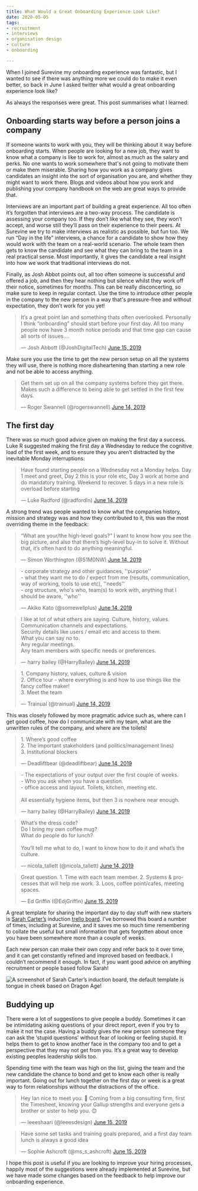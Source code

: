 ```yaml
---
title: What Would a Great Onboarding Experience Look Like?
date: 2020-05-05
tags:
- recruitment
- interviews
- organisation design
- culture
- onboarding

---
```

When I joined Surevine my onboarding experience was fantastic, but I wanted to see if there was anything more we could do to make it even better, so back in June I asked twitter what would a great onboarding experience look like?

As always the responses were great. This post summarises what I learned:

## Onboarding starts way before a person joins a company

If someone wants to work with you, they will be thinking about it way before onboarding starts. When people are looking for a new job, they want to know what a company is like to work for, almost as much as the salary and perks. No one wants to work somewhere that's not going to motivate them or make them miserable. Sharing how you work as a company gives candidates an insight into the sort of organisation you are, and whether they might want to work there. Blogs and videos about how you work and publishing your company handbook on the web are great ways to provide that.

Interviews are an important part of building a great experience. All too often it’s forgotten that interviews are a two-way process. The candidate is assessing your company too. If they don’t like what they see, they won’t accept, and worse still they’ll pass on their experience to their peers. At Surevine we try to make interviews as realistic as possible, but fun too. We run “Day in the life” interviews, a chance for a candidate to show how they would work with the team on a real-world scenario. The whole team then gets to know the candidate and see what they can bring to the team in a real practical sense. Most importantly, it gives the candidate a real insight into how we work that traditional interviews do not.

Finally, as Josh Abbot points out, all too often someone is successful and offered a job, and then they hear nothing but silence whilst they work off their notice, sometimes for months. This can be really disconcerting, so make sure to keep in regular contact. Use the time to introduce other people in the company to the new person in a way that's pressure-free and without expectation, they don’t work for you yet!

<blockquote class="twitter-tweet"><p lang="en" dir="ltr">It’s a great point Ian and something thats often overlooked. Personally I think “onboarding” should start before your first day. All too many people now have 3 month notice periods and that time gap can cause all sorts of issues....</p>&mdash; Josh Abbott (@JoshDigitalTech) <a href="https://twitter.com/JoshDigitalTech/status/1139777258925805569?ref_src=twsrc%5Etfw">June 15, 2019</a></blockquote> <script async src="https://platform.twitter.com/widgets.js" charset="utf-8"></script>

Make sure you use the time to get the new person setup on all the systems they will use, there is nothing more disheartening than starting a new role and not be able to access anything.

<blockquote class="twitter-tweet"><p lang="en" dir="ltr">Get them set up on all the company systems before they get there. Makes such a difference to being able to get settled in the first few days.</p>&mdash; Roger Swannell (@rogerswannell) <a href="https://twitter.com/rogerswannell/status/1139599891699818497?ref_src=twsrc%5Etfw">June 14, 2019</a></blockquote> <script async src="https://platform.twitter.com/widgets.js" charset="utf-8"></script>

## The first day

There was so much good advice given on making the first day a success. Luke R suggested making the first day a Wednesday to reduce the cognitive load of the first week, and to ensure they you aren’t distracted by the inevitable Monday interruptions:

<blockquote class="twitter-tweet"><p lang="en" dir="ltr">Have found starting people on a Wednesday not a Monday helps. Day 1 meet and greet, Day 2 this is your role etc, Day 3 work at home and do mandatory training. Weekend to recover. 5 days in a new role is overload before starting</p>&mdash; Luke Radford (@radfordln) <a href="https://twitter.com/radfordln/status/1139578762834665472?ref_src=twsrc%5Etfw">June 14, 2019</a></blockquote> <script async src="https://platform.twitter.com/widgets.js" charset="utf-8"></script>

A strong trend was people wanted to know what the companies history, mission and strategy was and how they contributed to it, this was the most overriding theme in the feedback:

<blockquote class="twitter-tweet"><p lang="en" dir="ltr">“What are your/the high-level goals?” I want to know how you see the big picture, and also that there’s high-level buy-in to solve it. Without that, it’s often hard to do anything meaningful.</p>&mdash; Simon Worthington (@51M0NW) <a href="https://twitter.com/51M0NW/status/1139598199243628544?ref_src=twsrc%5Etfw">June 14, 2019</a></blockquote> <script async src="https://platform.twitter.com/widgets.js" charset="utf-8"></script>

<blockquote class="twitter-tweet"><p lang="en" dir="ltr">- corporate strategy and other guidances, &#39;&#39;purpose&#39;&#39;<br>- what they want me to do / expect from me (results, communication, way of working, tools to use etc), &#39;&#39;needs&#39;&#39;<br>- org structure, who&#39;s who, team(s) to work with, anything that I should be aware, &#39;&#39;who&#39;&#39;</p>&mdash; Akiko Kato (@somewellplus) <a href="https://twitter.com/somewellplus/status/1139654309887598594?ref_src=twsrc%5Etfw">June 14, 2019</a></blockquote> <script async src="https://platform.twitter.com/widgets.js" charset="utf-8"></script>

<blockquote class="twitter-tweet"><p lang="en" dir="ltr">I like at lot of what others are saying. Culture, history, values.<br>Communication channels and expectations.<br>Security details like users / email etc and access to them.<br>What you can say no to.<br>Any regular meetings.<br>Any team members with specific needs or preferences.</p>&mdash; harry bailey (@HarryBailey) <a href="https://twitter.com/HarryBailey/status/1139589337417494530?ref_src=twsrc%5Etfw">June 14, 2019</a></blockquote> <script async src="https://platform.twitter.com/widgets.js" charset="utf-8"></script>

<blockquote class="twitter-tweet"><p lang="en" dir="ltr">1. Company history, values, culture &amp; vision<br>2. Office tour - where everything is and how to use things like the fancy coffee maker!<br>3. Meet the team</p>&mdash; Trainual (@trainual) <a href="https://twitter.com/trainual/status/1139576906662027265?ref_src=twsrc%5Etfw">June 14, 2019</a></blockquote> <script async src="https://platform.twitter.com/widgets.js" charset="utf-8"></script>

This was closely followed by more pragmatic advice such as, where can I get good coffee, how do I communicate with my team, what are the unwritten rules of the company, and where are the toilets!

<blockquote class="twitter-tweet"><p lang="en" dir="ltr">1. Where’s good coffee<br>2. The important stakeholders (and politics/management lines)<br>3. Institutional blockers</p>&mdash; Deadliftbear (@deadliftbear) <a href="https://twitter.com/deadliftbear/status/1139577282568294400?ref_src=twsrc%5Etfw">June 14, 2019</a></blockquote> <script async src="https://platform.twitter.com/widgets.js" charset="utf-8"></script>

<blockquote class="twitter-tweet"><p lang="en" dir="ltr">- The expectations of your output over the first couple of weeks.<br>- Who you ask when you have a question.<br>- office access and layout. Toilets, kitchen, meeting etc.<br><br>All essentially hygiene items, but then 3 is nowhere near enough.</p>&mdash; harry bailey (@HarryBailey) <a href="https://twitter.com/HarryBailey/status/1139585708736360448?ref_src=twsrc%5Etfw">June 14, 2019</a></blockquote> <script async src="https://platform.twitter.com/widgets.js" charset="utf-8"></script>

<blockquote class="twitter-tweet"><p lang="en" dir="ltr">What’s the dress code?<br>Do I bring my own coffee mug? <br>What do people do for lunch?<br><br>You’ll tell me what to do, I want to know how to do it and what’s the culture.</p>&mdash; nicola_tallett (@nicola_tallett) <a href="https://twitter.com/nicola_tallett/status/1139615220559765505?ref_src=twsrc%5Etfw">June 14, 2019</a></blockquote> <script async src="https://platform.twitter.com/widgets.js" charset="utf-8"></script>

<blockquote class="twitter-tweet"><p lang="en" dir="ltr">Great question. 1. Time with each team member. 2. Systems &amp; processes that will help me work. 3. Loos, coffee point/cafes, meeting spaces.</p>&mdash; Ed Griffin (@EdjGriffin) <a href="https://twitter.com/EdjGriffin/status/1139803268148633601?ref_src=twsrc%5Etfw">June 15, 2019</a></blockquote> <script async src="https://platform.twitter.com/widgets.js" charset="utf-8"></script>

A great template for sharing the important day to day stuff with new starters is [Sarah Carter’s](https://medium.com/@hiresarahcarter) induction [trello board](https://trello.com/b/8AEffW1t/dragon-age-induction-board). I’ve borrowed this board a number of times, including at Surevine, and it saves me so much time remembering to collate the useful but small information that gets forgotten about once you have been somewhere more than a couple of weeks.

Each new person can make their own copy and refer back to it over time, and it can get constantly refined and improved based on feedback. I couldn’t recommend it enough. In fact, if you want good advice on anything recruitment or people based follow Sarah!

![](/images/induction_board.jpg "A screenshot of Sarah Carter’s induction board, the default template is tongue in cheek based on Dragon Age!")

## Buddying up

There were a lot of suggestions to give people a buddy. Sometimes it can be intimidating asking questions of your direct report, even if you try to make it not the case. Having a buddy gives the new person someone they can ask the ‘stupid questions’ without fear of looking or feeling stupid. It helps them to get to know another face in the company too and to get a perspective that they may not get from you. It’s a great way to develop existing peoples leadership skills too.

Spending time with the team was high on the list, giving the team and the new candidate the chance to bond and get to know each other is really important. Going out for lunch together on the first day or week is a great way to form relationships without the distractions of the office.

<blockquote class="twitter-tweet"><p lang="en" dir="ltr">Hey Ian nice to meet you. 👋 Coming from a big consulting firm, first the Timesheet, knowing your Gallup strengths and everyone gets a brother or sister to help you. 😊</p>&mdash; leeeshaari (@leeesdesign) <a href="https://twitter.com/leeesdesign/status/1139777536827826177?ref_src=twsrc%5Etfw">June 15, 2019</a></blockquote> <script async src="https://platform.twitter.com/widgets.js" charset="utf-8"></script>

<blockquote class="twitter-tweet"><p lang="en" dir="ltr">Have some set tasks and training goals prepared, and a first day team lunch is always a good idea</p>&mdash; Sophie Ashcroft (@ms_s_ashcroft) <a href="https://twitter.com/ms_s_ashcroft/status/1139843154562211841?ref_src=twsrc%5Etfw">June 15, 2019</a></blockquote> <script async src="https://platform.twitter.com/widgets.js" charset="utf-8"></script>

I hope this post is useful if you are looking to improve your hiring processes, happily most of the suggestions were already implemented at Surevine, but we have made some changes based on the feedback to help improve our onboarding experience.
